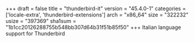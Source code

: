 +++
draft = false
title = "thunderbird-it"
version = "45.4.0-1"
categories = ['locale-extra', 'thunderbird-extensions']
arch = "x86_64"
size = "322232"
usize = "397369"
sha1sum = "1b1cc20126288755b548bb307d64b31f51b85f50"
+++
Italian language support for Thunderbird